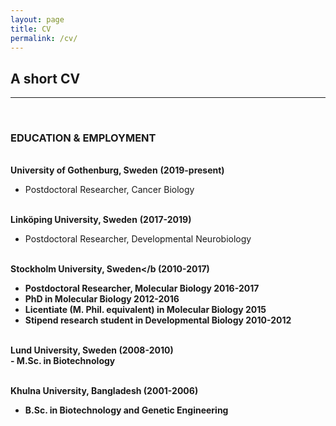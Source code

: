 ```yaml
---
layout: page
title: CV
permalink: /cv/
---
```

## A short CV 
--- 
<br>

### EDUCATION & EMPLOYMENT

<br><b>University of Gothenburg, Sweden</b>                              <b>(2019-present)</b><br>
- Postdoctoral Researcher, Cancer Biology

<br><b>Linköping University, Sweden</b>						        <b>(2017-2019)</b><br>
- Postdoctoral Researcher, Developmental Neurobiology

<br><b>Stockholm University, Sweden</b						        <b>(2010-2017)</b><br>
- Postdoctoral Researcher, Molecular Biology				              2016-2017
- PhD in Molecular Biology							              2012-2016
- Licentiate (M. Phil. equivalent) in Molecular Biology	              2015
- Stipend research student in Developmental Biology		              2010-2012

<br><b>Lund University, Sweden</b>						              <b>(2008-2010)</b><br>
     - M.Sc. in Biotechnology

<br><b>Khulna University, Bangladesh</b>						    <b>(2001-2006)</b><br>
- B.Sc. in Biotechnology and Genetic Engineering
